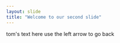```yaml
---
layout: slide
title: "Welcome to our second slide"
---
```

tom's text here
use the left arrow to go back
